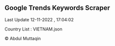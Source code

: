

## Google Trends Keywords Scraper 
 
Last Update 12-11-2022 , 17:04:02

Country List :
VIETNAM.json



© Abdul Muttaqin 

